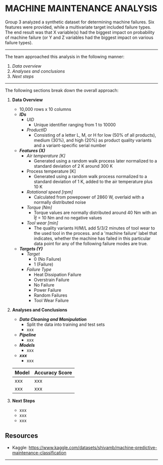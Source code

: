 # MACHINE MAINTENANCE ANALYSIS

Group 3 analyzed a synthetic dataset for determining machine failures. Six features were provided, while a multivariate target included failure types. The end result was that X variable(s) had the biggest impact on probability of machine failure (or Y and Z variables had the biggest impact on various failure types).

--------------------------------------------------------------------------------------
The team approached this analysis in the following manner:

1) *Data overview*
2) *Analyses and conclusions*
3) *Next steps*
--------------------------------------------------------------------------------------
The following sections break down the overall approach:
1. **Data Overview**
    - 10,000 rows x 10 columns
    - ***IDs***
        - *UID*
            - Unique identifier ranging from 1 to 10000
        - *ProductID*
            - Consisting of a letter L, M, or H for low (50% of all products), medium (30%), and high (20%) as product quality variants and a variant-specific serial number    
    - ***Features (X)***
        - *Air temperature [K]*
            - Generated using a random walk process later normalized to a standard deviation of 2 K around 300 K
        - Process temperature [K]
            - Generated using a random walk process normalized to a standard deviation of 1 K, added to the air temperature plus 10 K
        - *Rotational speed [rpm]*
            - Calculated from powepower of 2860 W, overlaid with a normally distributed noise
        - *Torque [Nm]*
            - Torque values are normally distributed around 40 Nm with an Ïƒ = 10 Nm and no negative values
        - *Tool wear [min]*
            - The quality variants H/M/L add 5/3/2 minutes of tool wear to the used tool in the process. and a 'machine failure' label that indicates, whether the machine has failed in this particular data point for any of the following failure modes are true.      
    - ***Targets (Y)***
        - *Target*
            - 0 (No Failure)
            - 1 (Failure)
        - *Failure Type*
            - Heat Dissipation Failure
            - Overstrain Failure
            - No Failure
            - Power Failure
            - Random Failures
            - Tool Wear Failure
2. **Analyses and Conclusions**
    - ***Data Cleaning and Manipulation***
        - Split the data into training and test sets  
        - xxx
    - ***Pipeline***
        -   xxx
    - ***Models***
        -   xxx
    - ***xxx***
        -   xxx

    | **Model** | **Accuracy Score** |
    | --- | --- |
    | xxx | xxx |
    | xxx | xxx |
3. **Next Steps**
    - xxx
    - xxx
    - xxx



## Resources
- Kaggle: https://www.kaggle.com/datasets/shivamb/machine-predictive-maintenance-classification

--------------------------------------------------------------------------------------
